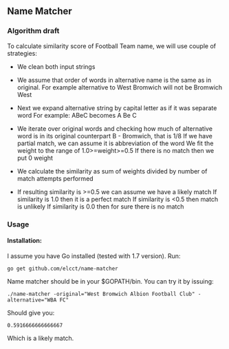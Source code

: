 Name Matcher
------------

### Algorithm draft

To calculate similarity score of Football Team name, we will use couple of
strategies:

- We clean both input strings

- We assume that order of words in alternative name is the same as in original.
  For example alternative to West Bromwich will not be Bromwich West

- Next we expand alternative string by capital letter as if it was separate word
  For example: ABeC becomes A Be C

- We iterate over original words and checking how much of alternative word is
  in its original counterpart
    B - Bromwich, that is 1/8
    If we have partial match, we can assume it is abbreviation of the word
    We fit the weight to the range of 1.0>=weight>=0.5
    If there is no match then we put 0 weight

- We calculate the similarity as sum of weights divided by number
   of match attempts performed

- If resulting similarity is >=0.5 we can assume we have a likely match
    If similarity is 1.0 then it is a perfect match
    If similarity is <0.5 then match is unlikely
    If similarity is 0.0 then for sure there is no match

### Usage

#### Installation:

I assume you have Go installed (tested with 1.7 version). Run:

```
go get github.com/elcct/name-matcher
```

Name matcher should be in your $GOPATH/bin. You can try it by issuing:

```
./name-matcher -original="West Bromwich Albion Football Club" -alternative="WBA FC"
```

Should give you:
```
0.5916666666666667
```

Which is a likely match.
